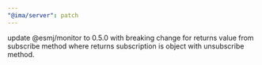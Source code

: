 ```yaml
---
"@ima/server": patch
---
```


update @esmj/monitor to 0.5.0 with breaking change for returns value from subscribe method where returns subscription is object with unsubscribe method.
